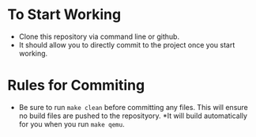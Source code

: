 # To Start Working
- Clone this repository via command line or github. 
- It should allow you to directly commit to the project once you start working.

# Rules for Commiting
- Be sure to run ```make clean``` before committing any files. This will ensure no build files are pushed to the reposityory. *It will build automatically for you when you run ```make qemu```.
